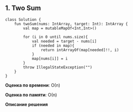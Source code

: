 ## 1. Two Sum


```
class Solution {
    fun twoSum(nums: IntArray, target: Int): IntArray {
        val map = mutableMapOf<Int,Int>()

        for (i in 0 until nums.size){
            val needed = target - nums[i]
            if (needed in map){
                return intArrayOf(map[needed]!!, i)
            }
            map[nums[i]] = i
        }
        throw IllegalStateException("")
    }
}

```

**Оценка по времени**: О(n)


**Оценка по памяти**: О(n)


**Описание решения**
```

```